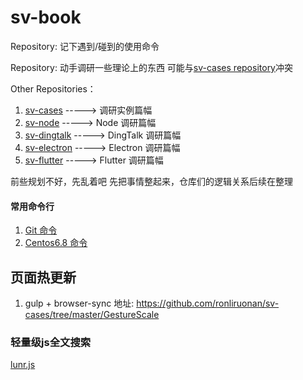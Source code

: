 # sv-book
Repository: 记下遇到/碰到的使用命令

Repository: 动手调研一些理论上的东西 可能与[sv-cases repository](https://github.com/ronliruonan/sv-cases)冲突

Other Repositories：
1. [sv-cases](https://github.com/ronliruonan/sv-cases)       ----->   调研实例篇幅
2. [sv-node](https://github.com/ronliruonan/sv-node)         ----->   Node  调研篇幅
3. [sv-dingtalk](https://github.com/ronliruonan/sv-dingtalk) ----->   DingTalk  调研篇幅
4. [sv-electron](https://github.com/ronliruonan/sv-electron) ----->   Electron  调研篇幅
5. [sv-flutter](https://github.com/ronliruonan/sv-flutter)   ----->   Flutter  调研篇幅

前些规划不好，先乱着吧
先把事情整起来，仓库们的逻辑关系后续在整理

#### 常用命令行
1. [Git 命令](./git)
2. [Centos6.8 命令](./centos6.8)




页面热更新
-----------
1. gulp + browser-sync
地址:   https://github.com/ronliruonan/sv-cases/tree/master/GestureScale

### 轻量级js全文搜索
[lunr.js](https://lunrjs.com/docs/index.html)

